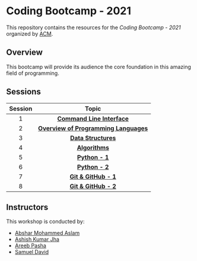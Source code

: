 # Coding Bootcamp - 2021

This repository contains the resources for the *Coding Bootcamp - 2021* organized by [ACM](https://www.acmbpdc.org/).

## Overview

This bootcamp will provide its audience the core foundation in this amazing field of programming.

## Sessions

| Session | Topic |
| :-----: |:-------------:|
| 1 | [**Command Line Interface**](sessions/01-command-line-interface) |
| 2 | [**Overview of Programming Languages**](sessions/02-overview-of-programming-languages) |
| 3 | [**Data Structures**](sessions/03-data-structures) |
| 4 | [**Algorithms**](sessions/04-algorithms) |
| 5 | [**Python - 1**](sessions/05-python-1) |
| 6 | [**Python - 2**](sessions/06-python-2) |
| 7 | [**Git & GitHub - 1**](sessions/07-git-and-github-1) |
| 8 | [**Git & GitHub - 2**](sessions/08-git-an-github-2) |

## Instructors

This workshop is conducted by:

* [Abshar Mohammed Aslam](https://github.com/abxhr)
* [Ashish Kumar Jha](https://github.com/Ashish-BITS)
* [Areeb Pasha](https://github.com/areeb1501)
* [Samuel David](https://github.com/samueldavid1994)
